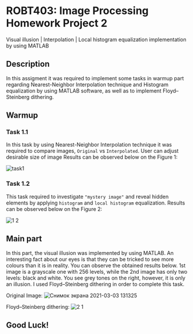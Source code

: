 # ROBT403: Image Processing Homework Project 2
Visual illusion | Interpolation | Local histogram equalization implementation by using MATLAB

## Description
In this assigment it was required to implement some tasks in warmup part regarding Nearest-Neighbor Interpolation technique and Histogram
equalization by using MATLAB software, as well as to implement Floyd–Steinberg dithering. 

## Warmup
### Task 1.1
In this task by using Nearest-Neighbor Interpolation technique it was required to compare images, `Original` vs `Interpolated`. User can adjust desirable size of image Results can be observed below on the Figure 1:  

![task1](https://user-images.githubusercontent.com/67557966/109764630-033b1980-7c1e-11eb-8c0d-243bbb406042.jpg)

### Task 1.2
This task required to investigate `"mystery image"` and reveal hidden elements by applying `histogram` and `local histogram` equalization. Results can be observed below on the Figure 2:

![1 2](https://user-images.githubusercontent.com/67557966/109764906-51501d00-7c1e-11eb-8996-97cba6446abc.jpg)


## Main part 
In this part, the visual illusion was implemented by using MATLAB. An interesting fact about our eyes is that they can be tricked to see more colours than it is in reality. You can observe the obtained results below. 1st image is a grayscale one with 256 levels, while the 2nd image has only two levels: black and white. You see grey tones on the right, however, it is only an illusion. I used Floyd–Steinberg dithering in order to complete this task.

Original Image: ![Снимок экрана 2021-03-03 131325](https://user-images.githubusercontent.com/67557966/109767769-3f707900-7c22-11eb-8094-ba66489d19b0.jpg)

Floyd–Steinberg dithering: ![2 1](https://user-images.githubusercontent.com/67557966/109767817-51521c00-7c22-11eb-9009-6b0ef5210107.jpg)

## Good Luck!

